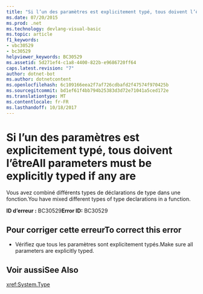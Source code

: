 ```yaml
---
title: "Si l’un des paramètres est explicitement typé, tous doivent l’être"
ms.date: 07/20/2015
ms.prod: .net
ms.technology: devlang-visual-basic
ms.topic: article
f1_keywords:
- vbc30529
- bc30529
helpviewer_keywords: BC30529
ms.assetid: 5d271ef4-c1a8-4400-822b-e9686720ff64
caps.latest.revision: "7"
author: dotnet-bot
ms.author: dotnetcontent
ms.openlocfilehash: 6c109166eea2f7af726cdbafd2f47574f970425b
ms.sourcegitcommit: bd1ef61f4bb794b25383d3d72e71041a5ced172e
ms.translationtype: MT
ms.contentlocale: fr-FR
ms.lasthandoff: 10/18/2017
---
```

# <a name="all-parameters-must-be-explicitly-typed-if-any-are"></a><span data-ttu-id="a0351-102">Si l’un des paramètres est explicitement typé, tous doivent l’être</span><span class="sxs-lookup"><span data-stu-id="a0351-102">All parameters must be explicitly typed if any are</span></span>
<span data-ttu-id="a0351-103">Vous avez combiné différents types de déclarations de type dans une fonction.</span><span class="sxs-lookup"><span data-stu-id="a0351-103">You have mixed different types of type declarations in a function.</span></span>  
  
 <span data-ttu-id="a0351-104">**ID d’erreur :** BC30529</span><span class="sxs-lookup"><span data-stu-id="a0351-104">**Error ID:** BC30529</span></span>  
  
## <a name="to-correct-this-error"></a><span data-ttu-id="a0351-105">Pour corriger cette erreur</span><span class="sxs-lookup"><span data-stu-id="a0351-105">To correct this error</span></span>  
  
-   <span data-ttu-id="a0351-106">Vérifiez que tous les paramètres sont explicitement typés.</span><span class="sxs-lookup"><span data-stu-id="a0351-106">Make sure all parameters are explicitly typed.</span></span>  
  
## <a name="see-also"></a><span data-ttu-id="a0351-107">Voir aussi</span><span class="sxs-lookup"><span data-stu-id="a0351-107">See Also</span></span>  
 <xref:System.Type>

